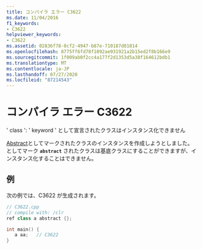 ```yaml
---
title: コンパイラ エラー C3622
ms.date: 11/04/2016
f1_keywords:
- C3622
helpviewer_keywords:
- C3622
ms.assetid: 02836f78-0cf2-4947-b87e-710187d81014
ms.openlocfilehash: 8775ff6fd78f1092ae931921a2b15ed2f8b166e9
ms.sourcegitcommit: 1f009ab0f2cc4a177f2d1353d5a38f164612bdb1
ms.translationtype: MT
ms.contentlocale: ja-JP
ms.lasthandoff: 07/27/2020
ms.locfileid: "87214543"
---
```

# <a name="compiler-error-c3622"></a>コンパイラ エラー C3622

' class ': ' keyword ' として宣言されたクラスはインスタンス化できません

[Abstract](../../extensions/abstract-cpp-component-extensions.md)としてマークされたクラスのインスタンスを作成しようとしました。 としてマーク **`abstract`** されたクラスは基底クラスにすることができますが、インスタンス化することはできません。

## <a name="example"></a>例

次の例では、C3622 が生成されます。

```cpp
// C3622.cpp
// compile with: /clr
ref class a abstract {};

int main() {
   a aa;   // C3622
}
```
